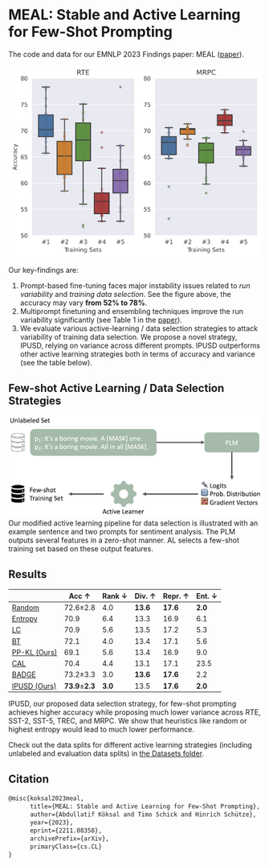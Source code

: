 # MEAL: Stable and Active Learning for Few-Shot Prompting

The code and data for our EMNLP 2023 Findings paper: MEAL ([paper](https://arxiv.org/abs/2211.08358)). 

![instability](Figures/instability.png)  

Our key-findings are:
1. Prompt-based fine-tuning faces major instability issues related to *run variability* and *training data selection*. See the figure above, the accuracy may vary **from 52\% to 78\%**.
2. Multiprompt finetuning and ensembling techniques improve the run variability significantly (see Table 1 in the [paper](https://arxiv.org/abs/2211.08358)).
3. We evaluate various active-learning / data selection strategies to attack variability of training data selection. We propose a novel strategy, IPUSD, relying on variance across different prompts. IPUSD outperforms other active learning strategies both in terms of accuracy and variance (see the table below).

## Few-shot Active Learning / Data Selection Strategies

![active_learner](Figures/active_learner.png) 
Our modified active learning pipeline for data selection is illustrated with an example sentence and two prompts for sentiment analysis. The PLM outputs several features in a zero-shot manner. AL selects a few-shot training set based on these output features.

## Results

|              | Acc ↑    | Rank ↓ | Div. ↑ | Repr. ↑ | Ent. ↓ |
|--------------|----------|--------|--------|---------|--------|
| [Random](Datasets/Random)       | 72.6±2.8 | 4.0    | **13.6**   | **17.6**    | **2.0**    |
| [Entropy](Datasets/Entropy)      | 70.9     | 6.4    | 13.3   | 16.9    | 6.1    |
| [LC](Datasets/Lowest_Confidence)           | 70.9     | 5.6    | 13.5   | 17.2    | 5.3    |
| [BT](Datasets/Breaking_Ties)           | 72.1     | 4.0    | 13.4   | 17.1    | 5.6    |
| [PP-KL (Ours)](Datasets/PP-KL) | 69.1     | 5.6    | 13.4   | 16.9    | 9.0    |
| [CAL](Datasets/CAL)          | 70.4     | 4.4    | 13.1   | 17.1    | 23.5   |
| [BADGE](Datasets/BADGE)        | 73.2±3.3 | 3.0    | **13.6**   | **17.6**    | 2.2    |
| [IPUSD (Ours)](Datasets/IPUSD) | **73.9**±**2.3** | **3.0**    | 13.5   | **17.6**    | **2.0**    |

IPUSD, our proposed data selection strategy, for few-shot prompting achieves higher accuracy while proposing much lower variance across RTE, SST-2, SST-5, TREC, and MRPC. We show that heuristics like random or highest entropy would lead to much lower performance.

Check out the data splits for different active learning strategies (including unlabeled and evaluation data splits) in [the Datasets folder](Datasets/).

## Citation
```
@misc{koksal2023meal,
      title={MEAL: Stable and Active Learning for Few-Shot Prompting}, 
      author={Abdullatif Köksal and Timo Schick and Hinrich Schütze},
      year={2023},
      eprint={2211.08358},
      archivePrefix={arXiv},
      primaryClass={cs.CL}
}
```